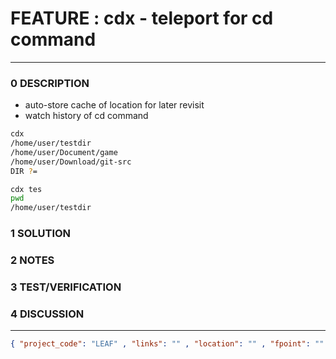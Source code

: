 # FEATURE : cdx - teleport for cd command
--------------------------------
### 0 DESCRIPTION

- auto-store cache of location for later revisit
- watch history of cd command

```bash
cdx
/home/user/testdir
/home/user/Document/game
/home/user/Download/git-src
DIR ?= 

cdx tes
pwd
/home/user/testdir
```

### 1 SOLUTION


### 2 NOTES


### 3 TEST/VERIFICATION


### 4 DISCUSSION



--------------------------------
```json
{ "project_code": "LEAF" , "links": "" , "location": "" , "fpoint": "" }
```
